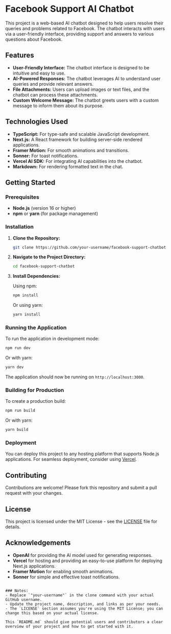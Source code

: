# Facebook Support AI Chatbot

This project is a web-based AI chatbot designed to help users resolve their queries and problems related to Facebook. The chatbot interacts with users via a user-friendly interface, providing support and answers to various questions about Facebook.

## Features

- **User-Friendly Interface:** The chatbot interface is designed to be intuitive and easy to use.
- **AI-Powered Responses:** The chatbot leverages AI to understand user queries and provide relevant answers.
- **File Attachments:** Users can upload images or text files, and the chatbot can process these attachments.
- **Custom Welcome Message:** The chatbot greets users with a custom message to inform them about its purpose.

## Technologies Used

- **TypeScript:** For type-safe and scalable JavaScript development.
- **Next.js:** A React framework for building server-side rendered applications.
- **Framer Motion:** For smooth animations and transitions.
- **Sonner:** For toast notifications.
- **Vercel AI SDK:** For integrating AI capabilities into the chatbot.
- **Markdown:** For rendering formatted text in the chat.

## Getting Started

### Prerequisites

- **Node.js** (version 16 or higher)
- **npm** or **yarn** (for package management)

### Installation

1. **Clone the Repository:**

   ```bash
   git clone https://github.com/your-username/facebook-support-chatbot.git
   ```

2. **Navigate to the Project Directory:**

   ```bash
   cd facebook-support-chatbot
   ```

3. **Install Dependencies:**

   Using npm:

   ```bash
   npm install
   ```

   Or using yarn:

   ```bash
   yarn install
   ```

### Running the Application

To run the application in development mode:

```bash
npm run dev
```

Or with yarn:

```bash
yarn dev
```

The application should now be running on `http://localhost:3000`.

### Building for Production

To create a production build:

```bash
npm run build
```

Or with yarn:

```bash
yarn build
```

### Deployment

You can deploy this project to any hosting platform that supports Node.js applications. For seamless deployment, consider using [Vercel](https://vercel.com/).

## Contributing

Contributions are welcome! Please fork this repository and submit a pull request with your changes.

## License

This project is licensed under the MIT License - see the [LICENSE](LICENSE) file for details.

## Acknowledgements

- **OpenAI** for providing the AI model used for generating responses.
- **Vercel** for hosting and providing an easy-to-use platform for deploying Next.js applications.
- **Framer Motion** for enabling smooth animations.
- **Sonner** for simple and effective toast notifications.
```

### Notes:
- Replace `"your-username"` in the clone command with your actual GitHub username.
- Update the project name, description, and links as per your needs.
- The `LICENSE` section assumes you're using the MIT License; you can change this based on your actual license.

This `README.md` should give potential users and contributors a clear overview of your project and how to get started with it.
